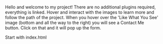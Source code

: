 Hello and welcome to my project! There are no additional plugins required, everything is linked. Hover and interact with the images to learn more and follow the path of the project. When you hover over the 'Like What You See' image (bottom and all the way to the right) you will see a Contact Me button. Click on that and it will pop up the form. 

Start with index.html

